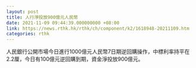 ```yaml
---
layout: post
title: 人行淨投放900億元人民幣
date: 2021-11-09 09:44:39.000000000 +08:00
link: https://news.rthk.hk/rthk/ch/component/k2/1618948-20211109.htm
categories: rthk
---
```


人民銀行公開市場今日進行1000億元人民幣7日期逆回購操作，中標利率持平在2.2厘，今日有100億元逆回購到期，資金淨投放900億元。
